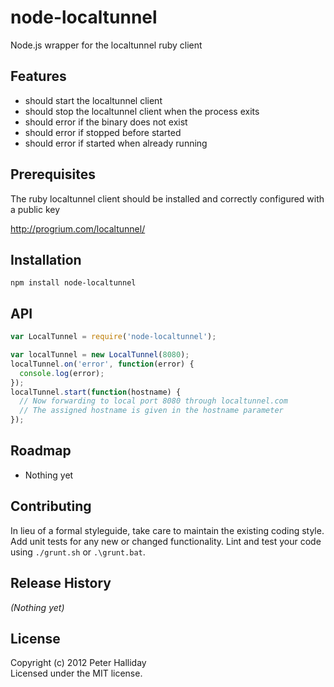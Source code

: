 node-localtunnel
=========

Node.js wrapper for the localtunnel ruby client

## Features

- should start the localtunnel client
- should stop the localtunnel client when the process exits
- should error if the binary does not exist
- should error if stopped before started
- should error if started when already running

## Prerequisites

The ruby localtunnel client should be installed and correctly configured with a public key

http://progrium.com/localtunnel/

## Installation

```
npm install node-localtunnel
```

## API

```javascript
var LocalTunnel = require('node-localtunnel');

var localTunnel = new LocalTunnel(8080);
localTunnel.on('error', function(error) {
  console.log(error);
});
localTunnel.start(function(hostname) {
  // Now forwarding to local port 8080 through localtunnel.com
  // The assigned hostname is given in the hostname parameter
});
```

## Roadmap

- Nothing yet

## Contributing
In lieu of a formal styleguide, take care to maintain the existing coding style. Add unit tests for any new or changed functionality. Lint and test your code using ``./grunt.sh`` or ``.\grunt.bat``.

## Release History
_(Nothing yet)_

## License
Copyright (c) 2012 Peter Halliday  
Licensed under the MIT license.